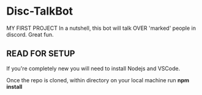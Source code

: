# Disc-TalkBot
MY FIRST PROJECT
In a nutshell, this bot will talk OVER 'marked' people in discord. Great fun.

## READ FOR SETUP
If you're completely new you will need to install Nodejs and VSCode.

Once the repo is cloned, within directory on your local machine run **npm install**
